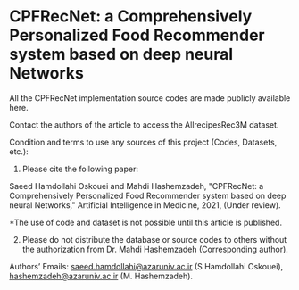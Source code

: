 # CPFRecNet: a Comprehensively Personalized Food Recommender system based on deep neural Networks

All the CPFRecNet implementation source codes are made publicly available here.

Contact the authors of the article to access the AllrecipesRec3M dataset.

Condition and terms to use any sources of this project (Codes, Datasets, etc.):

1) Please cite the following paper:

Saeed Hamdollahi Oskouei and Mahdi Hashemzadeh, "CPFRecNet: a Comprehensively Personalized Food Recommender system based on deep neural Networks," Artificial Intelligence in Medicine, 2021, (Under review).

*The use of code and dataset is not possible until this article is published.

2) Please do not distribute the database or source codes to others without the authorization from Dr. Mahdi Hashemzadeh (Corresponding author).

Authors’ Emails: saeed.hamdollahi@azaruniv.ac.ir (S Hamdollahi Oskouei), hashemzadeh@azaruniv.ac.ir (M. Hashemzadeh).

